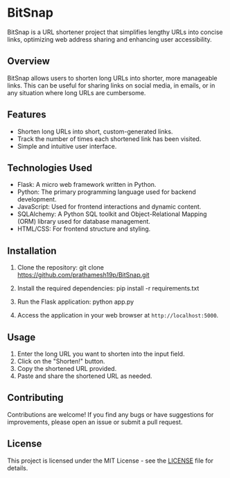 # BitSnap

BitSnap is a URL shortener project that simplifies lengthy URLs into concise links, optimizing web address sharing and enhancing user accessibility.

## Overview

BitSnap allows users to shorten long URLs into shorter, more manageable links. This can be useful for sharing links on social media, in emails, or in any situation where long URLs are cumbersome.

## Features

- Shorten long URLs into short, custom-generated links.
- Track the number of times each shortened link has been visited.
- Simple and intuitive user interface.

## Technologies Used

- Flask: A micro web framework written in Python.
- Python: The primary programming language used for backend development.
- JavaScript: Used for frontend interactions and dynamic content.
- SQLAlchemy: A Python SQL toolkit and Object-Relational Mapping (ORM) library used for database management.
- HTML/CSS: For frontend structure and styling.

## Installation

1. Clone the repository: git clone https://github.com/prathamesh19p/BitSnap.git

2. Install the required dependencies: pip install -r requirements.txt

3. Run the Flask application: python app.py

4. Access the application in your web browser at `http://localhost:5000`.

## Usage

1. Enter the long URL you want to shorten into the input field.
2. Click on the "Shorten!" button.
3. Copy the shortened URL provided.
4. Paste and share the shortened URL as needed.

## Contributing

Contributions are welcome! If you find any bugs or have suggestions for improvements, please open an issue or submit a pull request.

## License

This project is licensed under the MIT License - see the [LICENSE](LICENSE) file for details.



